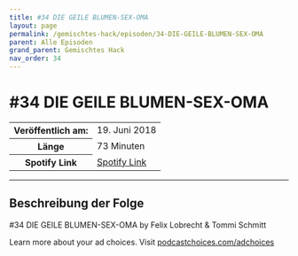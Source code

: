 ```yaml
---
title: #34 DIE GEILE BLUMEN-SEX-OMA
layout: page
permalink: /gemischtes-hack/episoden/34-DIE-GEILE-BLUMEN-SEX-OMA
parent: Alle Episoden
grand_parent: Gemischtes Hack
nav_order: 34
---
```


# #34 DIE GEILE BLUMEN-SEX-OMA
<table class="resp-table dcf-table dcf-table-responsive dcf-table-bordered dcf-table-striped dcf-w-100%">
                    <tbody>
                        <tr>
                            <th scope="row">Veröffentlich am:</th>
                            <td data-label="Veröffentlich am:">19. Juni 2018</td>
                        </tr>
                        <tr>
                            <th scope="row">Länge </th>
                            <td data-label="Länge ">73 Minuten</td>
                        </tr><tr>
                                <th scope="row">Spotify Link</th>
                                <td data-label="Spotify Link"><a href="https://open.spotify.com/episode/11T4L6cEkstzaX8SNgKmUI">Spotify Link</a></td>
                            </tr></tbody>
                </table>

***

## Beschreibung der Folge

<div>
<p>#34 DIE GEILE BLUMEN-SEX-OMA by Felix Lobrecht &amp; Tommi Schmitt</p><p> </p><p>Learn more about your ad choices. Visit <a href="https://podcastchoices.com/adchoices">podcastchoices.com/adchoices</a></p>  
</div>

